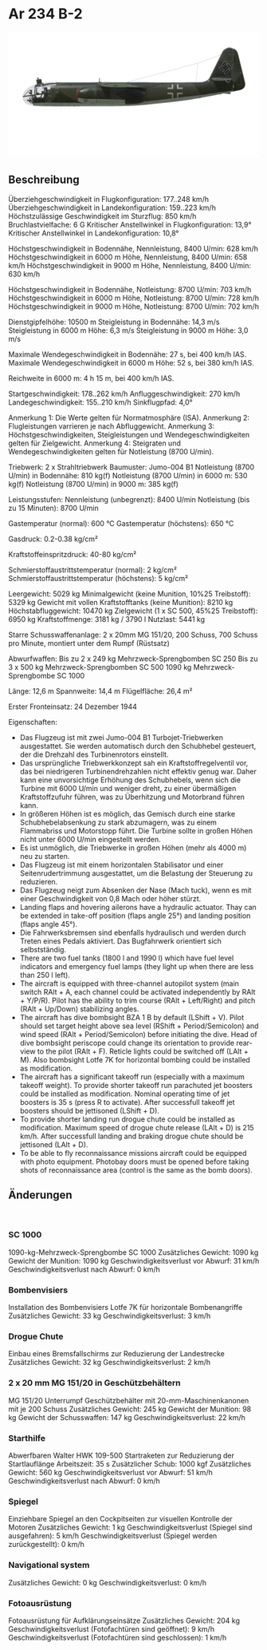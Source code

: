 # Ar 234 B-2

![ar234b2](../images/ar234b2.png)

## Beschreibung

Überziehgeschwindigkeit in Flugkonfiguration: 177..248 km/h
Überziehgeschwindigkeit in Landekonfiguration: 159..223 km/h
Höchstzulässige Geschwindigkeit im Sturzflug: 850 km/h
Bruchlastvielfache: 6 G
Kritischer Anstellwinkel in Flugkonfiguration: 13,9°
Kritischer Anstellwinkel in Landekonfiguration: 10,8°

Höchstgeschwindigkeit in Bodennähe, Nennleistung, 8400 U/min: 628 km/h
Höchstgeschwindigkeit in 6000 m Höhe, Nennleistung, 8400 U/min: 658 km/h
Höchstgeschwindigkeit in 9000 m Höhe, Nennleistung, 8400 U/min: 630 km/h

Höchstgeschwindigkeit in Bodennähe, Notleistung: 8700 U/min: 703 km/h
Höchstgeschwindigkeit in 6000 m Höhe, Notleistung: 8700 U/min: 728 km/h
Höchstgeschwindigkeit in 9000 m Höhe, Notleistung: 8700 U/min: 702 km/h

Dienstgipfelhöhe: 10500 m
Steigleistung in Bodennähe: 14,3 m/s
Steigleistung in 6000 m Höhe: 6,3 m/s
Steigleistung in 9000 m Höhe: 3,0 m/s

Maximale Wendegeschwindigkeit in Bodennähe: 27 s, bei 400 km/h IAS.
Maximale Wendegeschwindigkeit in 6000 m Höhe: 52 s, bei 380 km/h IAS.

Reichweite in 6000 m: 4 h 15 m, bei 400 km/h IAS.

Startgeschwindigkeit: 178..262 km/h
Anfluggeschwindigkeit: 270 km/h
Landegeschwindigkeit: 155..210 km/h
Sinkflugpfad: 4,0°

Anmerkung 1: Die Werte gelten für Normatmosphäre (ISA).
Anmerkung 2: Flugleistungen varrieren je nach Abfluggewicht.
Anmerkung 3: Höchstgeschwindigkeiten, Steigleistungen und Wendegeschwindigkeiten gelten für Zielgewicht.
Anmerkung 4: Steigraten und Wendegeschwindigkeiten gelten für Notleistung (8700 U/min).

Triebwerk: 2 x Strahltriebwerk
Baumuster: Jumo-004 B1
Notleistung (8700 U/min) in Bodennähe: 810 kg(f)
Notleistung (8700 U/min) in 6000 m: 530 kg(f)
Notleistung (8700 U/min) in 9000 m: 385 kg(f)

Leistungsstufen:
Nennleistung (unbegrenzt): 8400 U/min
Notleistung (bis zu 15 Minuten): 8700 U/min

Gastemperatur (normal): 600 °C
Gastemperatur (höchstens): 650 °C

Gasdruck: 0.2-0.38 kg/cm²

Kraftstoffeinspritzdruck: 40-80 kg/cm²

Schmierstoffaustrittstemperatur (normal): 2 kg/cm²
Schmierstoffaustrittstemperatur (höchstens): 5 kg/cm²

Leergewicht:  5029 kg
Minimalgewicht (keine Munition, 10%25 Treibstoff): 5329 kg
Gewicht mit vollen Kraftstofftanks (keine Munition): 8210 kg
Höchstabfluggewicht: 10470 kg
Zielgewicht (1 x SC 500, 45%25 Treibstoff): 6950 kg
Kraftstoffmenge: 3181 kg / 3790 l
Nutzlast: 5441 kg

Starre Schusswaffenanlage:
2 x 20mm MG 151/20, 200 Schuss, 700 Schuss pro Minute, montiert unter dem Rumpf (Rüstsatz)

Abwurfwaffen:
Bis zu 2 x 249 kg Mehrzweck-Sprengbomben SC 250
Bis zu 3 x 500 kg Mehrzweck-Sprengbomben SС 500
1090 kg Mehrzweck-Sprengbombe SC 1000

Länge: 12,6 m
Spannweite: 14,4 m
Flügelfläche: 26,4 m²

Erster Fronteinsatz: 24 Dezember 1944

Eigenschaften:
- Das Flugzeug ist mit zwei Jumo-004 B1 Turbojet-Triebwerken ausgestattet. Sie werden automatisch durch den Schubhebel gesteuert, der die Drehzahl des Turbinenrotors einstellt.
- Das ursprüngliche Triebwerkkonzept sah ein Kraftstoffregelventil vor, das bei niedrigeren Turbinendrehzahlen nicht effektiv genug war. Daher kann eine unvorsichtige Erhöhung des Schubhebels, wenn sich die Turbine mit 6000 U/min und weniger dreht, zu einer übermäßigen Kraftstoffzufuhr führen, was zu Überhitzung und Motorbrand führen kann.
- In größeren Höhen ist es möglich, das Gemisch durch eine starke Schubhebelabsenkung zu stark abzumagern, was zu einem Flammabriss und Motorstopp führt. Die Turbine sollte in großen Höhen nicht unter 6000 U/min eingestellt werden.
- Es ist unmöglich, die Triebwerke in großen Höhen (mehr als 4000 m) neu zu starten.
- Das Flugzeug ist mit einem horizontalen Stabilisator und einer Seitenrudertrimmung ausgestattet, um die Belastung der Steuerung zu reduzieren.
- Das Flugzeug neigt zum Absenken der Nase (Mach tuck), wenn es mit einer Geschwindigkeit von 0,8 Mach oder höher stürzt.
- Landing flaps and hovering ailerons have a hydraulic actuator. Thay can be extended in take-off position (flaps angle 25°) and landing position (flaps angle 45°).
- Die Fahrwerksbremsen sind ebenfalls hydraulisch und werden durch Treten eines Pedals aktiviert. Das Bugfahrwerk orientiert sich selbstständig.
- There are two fuel tanks (1800 l and 1990 l) which have fuel level indicators and emergency fuel lamps (they light up when there are less than 250 l left).
- The aircraft is equipped with three-channel autopilot system (main switch RAlt + A, each channel could be activated independently by RAlt + Y/P/R). Pilot has the ability to trim course (RAlt + Left/Right) and pitch (RAlt + Up/Down) stabilizing angles.
- The aircraft has dive bombsight BZA 1 B by default (LShift + V). Pilot should set target height above sea level (RShift + Period/Semicolon) and wind speed (RAlt + Period/Semicolon) before initiating the dive. Head of dive bombsight periscope could change its orientation to provide rear-view to the pilot (RAlt + F). Reticle lights could be switched off (LAlt + M). Also bombsight Lotfe 7K for horizontal bombing could be installed as modification.
- The aircraft has a significant takeoff run (especially with a maximum takeoff weight). To provide shorter takeoff run parachuted jet boosters could be installed as modification. Nominal operating time of jet boosters is 35 s (press R to activate). After successfull takeoff jet boosters should be jettisoned (LShift + D).
- To provide shorter landing run drogue chute could be installed as modification. Maximum speed of drogue chute release (LAlt + D) is 215 km/h. After successfull landing and braking drogue chute should be jettisoned (LAlt + D).
- To be able to fly reconnaissance missions aircraft could be equipped with photo equipment. Photobay doors must be opened before taking shots of reconnaissance area (control is the same as the bomb doors).

## Änderungen
﻿

### SC 1000

1090-kg-Mehrzweck-Sprengbombe SC 1000
Zusätzliches Gewicht: 1090 kg
Gewicht der Munition: 1090 kg
Geschwindigkeitsverlust vor Abwurf: 31 km/h
Geschwindigkeitsverlust nach Abwurf: 0 km/h﻿

### Bombenvisiers

Installation des Bombenvisiers Lotfe 7K für horizontale Bombenangriffe
Zusätzliches Gewicht: 33 kg
Geschwindigkeitsverlust: 3 km/h﻿

### Drogue Chute

Einbau eines Bremsfallschirms zur Reduzierung der Landestrecke
Zusätzliches Gewicht: 32 kg
Geschwindigkeitsverlust: 2 km/h﻿

### 2 x 20 mm MG 151/20 in Geschützbehältern

MG 151/20 Unterrumpf Geschützbehälter mit 20-mm-Maschinenkanonen mit je 200 Schuss
Zusätzliches Gewicht: 245 kg
Gewicht der Munition: 98 kg
Gewicht der Schusswaffen: 147 kg
Geschwindigkeitsverlust: 22 km/h﻿

### Starthilfe

Abwerfbaren Walter HWK 109-500 Startraketen zur Reduzierung der Startlauflänge
Arbeitszeit: 35 s
Zusätzlicher Schub: 1000 kgf
Zusätzliches Gewicht: 560 kg
Geschwindigkeitsverlust vor Abwurf: 51 km/h
Geschwindigkeitsverlust nach Abwurf: 0 km/h﻿

### Spiegel

Einziehbare Spiegel an den Cockpitseiten zur visuellen Kontrolle der Motoren
Zusätzliches Gewicht: 1 kg
Geschwindigkeitsverlust (Spiegel sind ausgefahren): 5 km/h
Geschwindigkeitsverlust (Spiegel werden zurückgestellt): 0 km/h﻿

### Navigational system


Zusätzliches Gewicht: 0 kg
Geschwindigkeitsverlust: 0 km/h﻿

### Fotoausrüstung

Fotoausrüstung für Aufklärungseinsätze
Zusätzliches Gewicht: 204 kg
Geschwindigkeitsverlust (Fotofachtüren sind geöffnet): 9 km/h
Geschwindigkeitsverlust (Fotofachtüren sind geschlossen): 1 km/h
